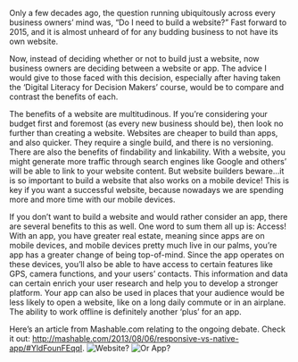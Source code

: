 Only a few decades ago, the question running ubiquitously across every business owners’ mind was, “Do I need to build a website?” Fast forward to 2015, and it is almost unheard of for any budding business to not have its own website. 

Now, instead of deciding whether or not to build just a website, now business owners are deciding between a website or app. The advice I would give to those faced with this decision, especially after having taken the ‘Digital Literacy for Decision Makers’ course, would be to compare and contrast the benefits of each. 

The benefits of a website are multitudinous. If you’re considering your budget first and foremost (as every new business should be), then look no further than creating a website. Websites are cheaper to build than apps, and also quicker. They require a single build, and there is no versioning. There are also the benefits of findability and linkability. With a website, you might generate more traffic through search engines like Google and others’ will be able to link to your website content. But website builders beware…it is so important to build a website that also works on a mobile device! This is key if you want a successful website, because nowadays we are spending more and more time with our mobile devices. 

If you don’t want to build a website and would rather consider an app, there are several benefits to this as well.  One word to sum them all up is: Access! With an app, you have greater real estate, meaning since apps are on mobile devices, and mobile devices pretty much live in our palms, you’re app has a greater change of being top-of-mind. Since the app operates on these devices, you’ll also be able to have access to certain features like GPS, camera functions, and your users’ contacts. This information and data can certain enrich your user research and help you to develop a stronger platform. Your app can also be used in places that your audience would be less likely to open a website, like on a long daily commute or in an airplane. The ability to work offline is definitely another ‘plus’ for an app. 

Here’s an article from Mashable.com relating to the ongoing debate. Check it out: http://mashable.com/2013/08/06/responsive-vs-native-app/#YldFounFEqqI. 
![Website?](https://media.licdn.com/mpr/mpr/p/8/005/052/012/3e7d9b3.jpg) 
![Or App?](https://media.licdn.com/mpr/mpr/p/6/005/052/012/39e2c99.jpg)
